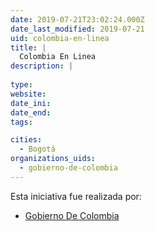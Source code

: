 ```yaml
---
date: 2019-07-21T23:02:24.000Z
date_last_modified: 2019-07-21
uid: colombia-en-linea
title: |
  Colombia En Linea
description: |
  
type: 
website: 
date_ini: 
date_end: 
tags:

cities: 
  - Bogotá
organizations_uids:
  - gobierno-de-colombia
---
```


Esta iniciativa fue realizada por:

- [Gobierno De Colombia](/organizaciones/gobierno-de-colombia)
